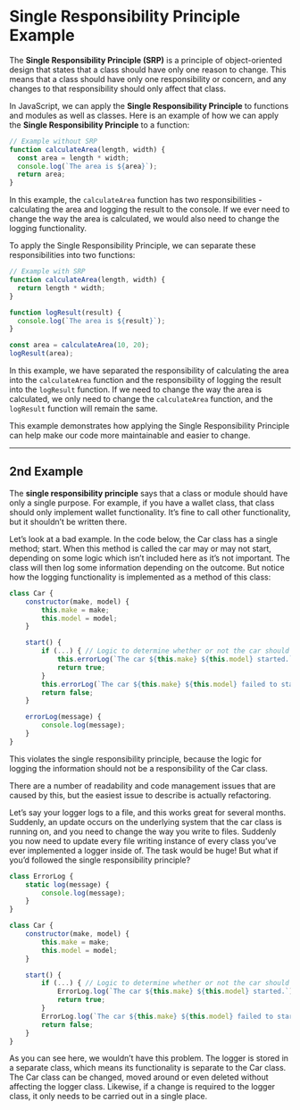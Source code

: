 # Single Responsibility Principle Example

The **Single Responsibility Principle (SRP)** is a principle of object-oriented design that states that a class should have only one reason to change. This means that a class should have only one responsibility or concern, and any changes to that responsibility should only affect that class.

In JavaScript, we can apply the **Single Responsibility Principle** to functions and modules as well as classes. Here is an example of how we can apply the **Single Responsibility Principle** to a function:

```js
// Example without SRP
function calculateArea(length, width) {
  const area = length * width;
  console.log(`The area is ${area}`);
  return area;
}
```

In this example, the `calculateArea` function has two responsibilities - calculating the area and logging the result to the console. If we ever need to change the way the area is calculated, we would also need to change the logging functionality.

To apply the Single Responsibility Principle, we can separate these responsibilities into two functions:

```js
// Example with SRP
function calculateArea(length, width) {
  return length * width;
}

function logResult(result) {
  console.log(`The area is ${result}`);
}

const area = calculateArea(10, 20);
logResult(area);
```

In this example, we have separated the responsibility of calculating the area into the `calculateArea` function and the responsibility of logging the result into the `logResult` function. If we need to change the way the area is calculated, we only need to change the `calculateArea` function, and the `logResult` function will remain the same.

This example demonstrates how applying the Single Responsibility Principle can help make our code more maintainable and easier to change.


-------------------------


## 2nd Example

The **single responsibility principle** says that a class or module should have only a single purpose. For example, if you have a wallet class, that class should only implement wallet functionality. It’s fine to call other functionality, but it shouldn’t be written there.

Let’s look at a bad example. In the code below, the Car class has a single method; start. When this method is called the car may or may not start, depending on some logic which isn’t included here as it’s not important. The class will then log some information depending on the outcome. But notice how the logging functionality is implemented as a method of this class:

```js
class Car {
    constructor(make, model) {
        this.make = make;
        this.model = model;
    }

    start() {
        if (...) { // Logic to determine whether or not the car should start
            this.errorLog(`The car ${this.make} ${this.model} started.`);
            return true;
        }
        this.errorLog(`The car ${this.make} ${this.model} failed to start.`);
        return false;
    }

    errorLog(message) {
        console.log(message);
    }
}
```
This violates the single responsibility principle, because the logic for logging the information should not be a responsibility of the Car class.

There are a number of readability and code management issues that are caused by this, but the easiest issue to describe is actually refactoring.

Let’s say your logger logs to a file, and this works great for several months. Suddenly, an update occurs on the underlying system that the car class is running on, and you need to change the way you write to files. Suddenly you now need to update every file writing instance of every class you’ve ever implemented a logger inside of. The task would be huge! But what if you’d followed the single responsibility principle?

```js
class ErrorLog {
    static log(message) {
        console.log(message);
    }
}

class Car {
    constructor(make, model) {
        this.make = make;
        this.model = model;
    }

    start() {
        if (...) { // Logic to determine whether or not the car should start
            ErrorLog.log(`The car ${this.make} ${this.model} started.`);
            return true;
        }
        ErrorLog.log(`The car ${this.make} ${this.model} failed to start.`);
        return false;
    }
}
```
As you can see here, we wouldn’t have this problem. The logger is stored in a separate class, which means its functionality is separate to the Car class. The Car class can be changed, moved around or even deleted without affecting the logger class. Likewise, if a change is required to the logger class, it only needs to be carried out in a single place.
